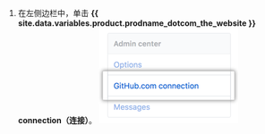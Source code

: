 1. 在左侧边栏中，单击 **{{ site.data.variables.product.prodname_dotcom_the_website }} connection（连接）**。 ![企业帐户设置侧边栏中的“GitHub.com 连接”选项卡](/assets/images/enterprise/business-accounts/settings-github-dotcom-connection-tab.png)
